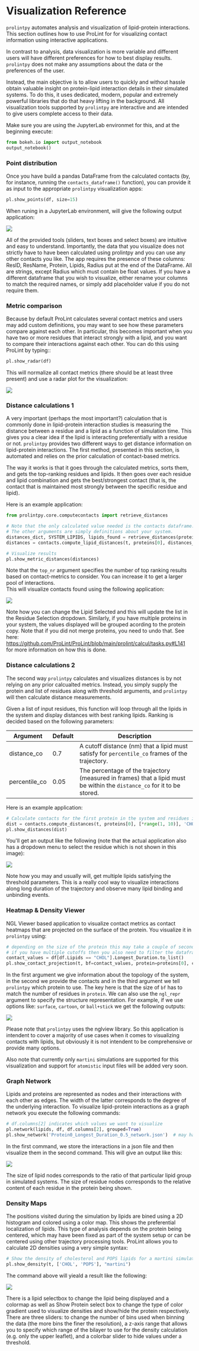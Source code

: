 # Visualization Reference

`prolintpy` automates analysis and visualization of lipid-protein interactions. <br>
This section outlines how to use ProLint for for visualizing contact information using interactive applications.

In contrast to analysis, data visualization is more variable and different users will
have different preferences for how to best display results. `prolintpy` does not make any assumptions about the data or the preferences of the user.

Instead, the main objective is to allow users to quickly and without hassle obtain valuable insight on
protein-lipid interaction details in their simulated systems. To do this, it uses dedicated, modern,
popular and extremely powerful libraries that do that heavy
lifting in the background. All visualization tools supported by `prolintpy` are interactive and
are intended to give users complete access to their data.

Make sure you are using the JupyterLab environmet for this, and at the beginning execute:

```python
from bokeh.io import output_notebook
output_notebook()
```

### Point distribution

Once you have build a pandas DataFrame from the calculated contacts (by, for instance, running the `contacts_dataframe()` function),
you can provide it as input to the appropriate `prolintpy` visualization apps:

```python
pl.show_points(df, size=15)
```

When runing in a JupyterLab environment, will give the following output application:

<img src="assets/images/points.png"></img>

All of the provided tools (sliders, text boxes and select boxes) are intuitive and easy to understand. Importantly, the data that you
visualize does not strictly have to have been calculated using prolintpy and you can use any other contacts you like. The app requires the presence
of these columns: ResID, ResName, Protein, Lipids, Radius put at the end of the DataFrame.
All are strings, except Radius which must contain be float values. If you have a different dataframe that you wish to visualize,
either rename your columns to match the required names, or simply add placeholder value if you do not require them.

### Metric comparison

Because by default ProLint calculates several contact metrics and users may add custom definitions,
you may want to see how these parameters compare against each other. In particular, this becomes
important when you have two or more residues that interact strongly with a lipid, and you want to
compare their interactions against each other. You can do this using ProLint by typing::

```python
pl.show_radar(df)
```

This will normalize all contact metrics (there should be at least three present) and use a radar plot
for the visualization:

<img src="assets/images/radar.png"></img>

### Distance calculations 1

A very important (perhaps the most important?) calculation that is commonly done in lipid-protein interaction studies is measuring the
distance between a residue and a lipid as a function of simulation time. This gives you a clear idea if the
lipid is interacting preferentially with a residue or not. `prolintpy` provides two different ways to get distance information on
lipid-protein interactions. The first method, presented in this section, is automated and relies on the prior calculation of contact-based metrics.

The way it works is that it goes through the calculated metrics, sorts them, and gets the top-ranking residues and lipids. It then goes over each
residue and lipid combination and gets the best/strongest contact (that is, the contact that is maintained most strongly between the specific residue and lipid).

Here is an example application:

```python
from prolintpy.core.computecontacts import retrieve_distances

# Note that the only calculated value needed is the contacts dataframe.
# The other arguments are simply definitions about your system.
distances_dict, SYSTEM_LIPIDS, lipids_found = retrieve_distances(protein_dataframe, group_lipids=False, resolution="martini", lipids=lipids, top_nr=30)
distances = contacts.compute_lipid_distances(t, proteins[0], distances_dict, SYSTEM_LIPIDS, lipids_found)

# Visualize results
pl.show_metric_distances(distances)
```

Note that the `top_nr` argument specifies the number of top ranking results based on contact-metrics to consider. You can increase it to get a larger pool of interactions.<br>
This will visualize contacts found using the following application:

<img src="assets/images/mdistances.png"></img>

Note how you can change the Lipid Selected and this will update the list in the Residue Selection dropdown. Similarly, if you have multiple proteins in your
system, the values displayed will be grouped acording to the protein copy. Note that if you did not merge proteins, you need to undo that. See here:
https://github.com/ProLint/ProLint/blob/main/prolint/calcul/tasks.py#L141 for more information on how this is done.

### Distance calculations 2

The second way `prolintpy` calculates and visualizes distances is by not relying on any prior calcualted metrics. Instead, you simply supply the protein
and list of residues along with threshold arguments, and `prolintpy` will then calculate distance measurements.

Given a list of input residues,
this function will loop through all the lipids in the system and display distances with best ranking lipids. Ranking is decided
based on the following parameters:

| Argument      | Default | Description                                                                                                              |
| ------------- | ------- | ------------------------------------------------------------------------------------------------------------------------ |
| distance_co   | 0.7     | A cutoff distance (nm) that a lipid must satisfy for `percentile_co` frames of the trajectory.                           |
| percentile_co | 0.05    | The percentage of the trajectory (measured in frames) that a lipid must be within the `distance_co` for it to be stored. |

Here is an example application:

```python
# Calculate contacts for the first protein in the system and residues in the range 80-119 with cholesterol
dist = contacts.compute_distances(t, proteins[0], [*range(1, 10)], 'CHOL', 'ROH', percentile_co=0.05, distance_co=0.7)
pl.show_distances(dist)
```

You'll get an output like the following (note that the actual application also has a dropdown menu to select the residue which is not shown in this image):

<img src="assets/images/distance.png"></img>

Note how you may and usually will, get multiple lipids satisfying the threshold parameters. This is a really cool way to visualize interactions along
long duration of the trajectory and observe many lipid binding and unbinding events.

### Heatmap & Density Viewer

NGL Viewer based application to visualize contact metrics as contact heatmaps that are projected on the
surface of the protein. You visualize it in `prolintpy` using:

```python
# depending on the size of the protein this may take a couple of seconds to render.
# if you have multiple cutoffs then you also need to filter the dataframe using one value
contact_values = df[df.Lipids == "CHOL"].Longest_Duration.to_list()
pl.show_contact_projection(t, bf=contact_values, protein=proteins[0], cmap="Reds")
```

In the first argument we give information about the topology of the system, in the second we provide
the contacts and in the third argument we tell `prolintpy` which protein to use. The key here is that the
size of `bf` has to match the number of residues in `protein`.
We can also use the `ngl_repr` argument to specify the structure representation. For example, if we use options like:
`surface`, `cartoon`, or `ball+stick` we get the following outputs:

<img src="assets/images/projection.png"></img>

Please note that `prolintpy` uses the nglview library. So this application is intendent to cover a majority
of use cases when it comes to visualizing contacts with lipids, but obviously it is not intendent to be
comprehensive or provide many options.

Also note that currently only `martini` simulations are supported for this visualization and support for `atomistic` input files
will be added very soon.

### Graph Network

Lipids and proteins are represented as nodes and their interactions with each other as edges.
The width of the latter corresponds to the degree of the underlying interaction. To visualize
lipid-protein interactions as a graph network you execute the following commands:

```python
# df.columns[2] indicates which values we want to visualize
pl.network(lipids, df, df.columns[2], grouped=True)
pl.show_network('Protein0_Longest_Duration_0.5_network.json')  # may have to execute twice.
```

In the first command, we store the interactions in a json file and then visualize them in the second
command. This will give an output like this:

<img src="assets/images/network.png"></img>

The size of lipid nodes corresponds to the ratio of that particular lipid group in simulated systems.
The size of residue nodes corresponds to the relative content of each residue in the protein being shown.

### Density Maps

The positions visited during the simulation by lipids are bined using a 2D histogram and colored using a color map.
This shows the preferential localization of lipids. This type of analysis depends on the protein being centered, which
may have been fixed as part of the system setup or can be centered using other trajectory processing tools.
ProLint allows you to calculate 2D densities using a very simple syntax:

```python
# Show the density of cholesterol and POPS lipids for a martini simulation:
pl.show_density(t, ['CHOL', 'POPS'], "martini")
```

The command above will yieald a result like the following:

<img src="assets/images/density_map.png"></img>

There is a lipid selectbox to change the lipid being displayed and a colormap as well as Show Protein select box to change the
type of color gradient used to visualize densities and show/hide the protein respectively. There are three sliders: to change the
number of bins used when binning the data (the more bins the finer the resolution), a z-axis range that allows you to specify which
range of the bilayer to use for the density calculation (e.g. only the upper leaflet), and a colorbar slider to hide values under
a threshold.
